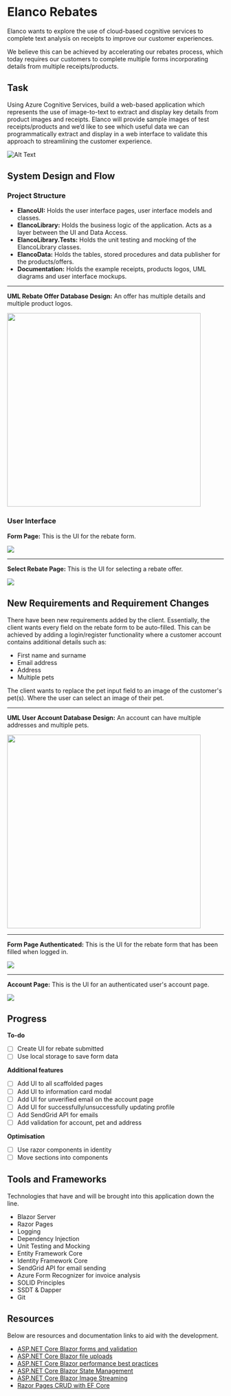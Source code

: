 # Elanco Rebates
Elanco wants to explore the use of cloud-based cognitive services to complete text analysis on receipts to improve our customer experiences.

We believe this can be achieved by accelerating our rebates process, which today requires our customers to complete multiple forms incorporating details from multiple
receipts/products. 

## Task
Using Azure Cognitive Services, build a web-based application which represents the use of image-to-text to extract and display key details from product images and receipts.
Elanco will provide sample images of test receipts/products and we’d like to see which useful data we can programmatically extract and display in a web interface to validate this approach to streamlining the customer experience.

![Alt Text](https://github.com/hbux/ElancoRebatesProject/blob/main/Documentation/markdown-images/ER_gif.gif)

## System Design and Flow
### Project Structure
* **ElancoUI:** Holds the user interface pages, user interface models and classes.
* **ElancoLibrary:** Holds the business logic of the application. Acts as a layer between the UI and Data Access.
* **ElancoLibrary.Tests:** Holds the unit testing and mocking of the ElancoLibrary classes.
* **ElancoData:** Holds the tables, stored procedures and data publisher for the products/offers. 
* **Documentation:** Holds the example receipts, products logos, UML diagrams and user interface mockups.

---

**UML Rebate Offer Database Design:** An offer has multiple details and multiple product logos.

<img src="https://github.com/hbux/ElancoRebatesProject/blob/main/Documentation/Wireframes/DatabaseProductDesignInitial.png" width="450" height="450" />

### User Interface

**Form Page:** This is the UI for the rebate form.
<p float="left">
  <img src="https://github.com/hbux/ElancoRebatesProject/blob/main/Documentation/markdown-images/main_desktop.png" />
</p>

---

**Select Rebate Page:** This is the UI for selecting a rebate offer.
<p float="left">
  <img src="https://github.com/hbux/ElancoRebatesProject/blob/main/Documentation/markdown-images/rebates_desktop.png" />
</p>

## New Requirements and Requirement Changes

There have been new requirements added by the client. Essentially, the client wants every field on the rebate form
to be auto-filled. This can be achieved by adding a login/register functionality where a customer account contains 
additional details such as:
* First name and surname
* Email address
* Address
* Multiple pets

The client wants to replace the pet input field to an image of the customer's pet(s). Where the user can select an image of their pet.

---

**UML User Account Database Design:** An account can have multiple addresses and multiple pets.

<img src="https://github.com/hbux/ElancoRebatesProject/blob/main/Documentation/Wireframes/DatabaseAccountDesign.png" width="450" height="450" />

---

**Form Page Authenticated:** This is the UI for the rebate form that has been filled when logged in.
<p float="left">
  <img src="https://github.com/hbux/ElancoRebatesProject/blob/main/Documentation/markdown-images/complete_desktop.png" />
</p>

---

**Account Page:** This is the UI for an authenticated user's account page.
<p float="left">
  <img src="https://github.com/hbux/ElancoRebatesProject/blob/main/Documentation/markdown-images/account_desktop.png" />
</p>


## Progress
**To-do**
- [ ] Create UI for rebate submitted
- [ ] Use local storage to save form data

**Additional features**
- [ ] Add UI to all scaffolded pages
- [ ] Add UI to information card modal
- [ ] Add UI for unverified email on the account page
- [ ] Add UI for successfully/unsuccessfully updating profile
- [ ] Add SendGrid API for emails
- [ ] Add validation for account, pet and address

**Optimisation**
- [ ] Use razor components in identity
- [ ] Move sections into components

## Tools and Frameworks
Technologies that have and will be brought into this application down the line.
* Blazor Server
* Razor Pages
* Logging
* Dependency Injection
* Unit Testing and Mocking
* Entity Framework Core
* Identity Framework Core
* SendGrid API for email sending
* Azure Form Recognizer for invoice analysis
* SOLID Principles
* SSDT & Dapper
* Git

## Resources
Below are resources and documentation links to aid with the development.

* [ASP.NET Core Blazor forms and validation](https://docs.microsoft.com/en-us/aspnet/core/blazor/forms-validation?view=aspnetcore-6.0#handle-form-submission)
* [ASP.NET Core Blazor file uploads](https://docs.microsoft.com/en-us/aspnet/core/blazor/file-uploads?view=aspnetcore-6.0&pivots=server#upload-files-to-a-server)
* [ASP.NET Core Blazor performance best practices](https://docs.microsoft.com/en-us/aspnet/core/blazor/performance?view=aspnetcore-6.0)
* [ASP.NET Core Blazor State Management](https://docs.microsoft.com/en-us/aspnet/core/blazor/state-management?view=aspnetcore-6.0&pivots=server#aspnet-core-protected-browser-storage)
* [ASP.NET Core Blazor Image Streaming](https://docs.microsoft.com/en-us/aspnet/core/blazor/images?view=aspnetcore-6.0#streaming-examples)
* [Razor Pages CRUD with EF Core](https://docs.microsoft.com/en-us/aspnet/core/data/ef-rp/crud?view=aspnetcore-6.0)
